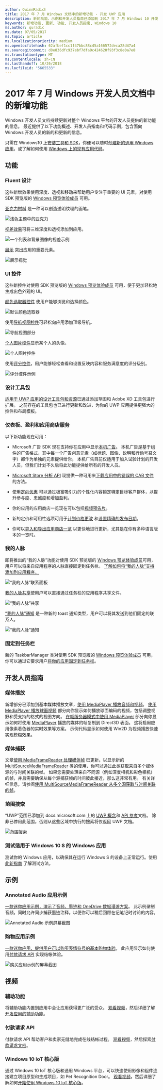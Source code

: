 ```yaml
---
author: QuinnRadich
title: 2017 年 7 月 Windows 文档中的新增功能 - 开发 UWP 应用
description: 新的功能、示例和开发人员指南已添加到 2017 年 7 月 Windows 10 开发人员文档
keywords: 新增功能, 更新, 功能, 开发人员指南, Windows 10
ms.author: quradic
ms.date: 07/05/2017
ms.topic: article
ms.localizationpriority: medium
ms.openlocfilehash: 62afbef1cc1f47bbc88c45a166572deca28d47a4
ms.sourcegitcommit: d0e836dfc937ebf7dfa9c424620f93f3c8e0a7e8
ms.translationtype: MT
ms.contentlocale: zh-CN
ms.lasthandoff: 10/26/2018
ms.locfileid: "5665533"
---
```

# <a name="whats-new-in-the-windows-developer-docs-in-july-2017"></a>2017 年 7 月 Windows 开发人员文档中的新增功能

Windows 开发人员文档持续更新对整个 Windows 平台的开发人员提供的新功能的信息。 最近提供了以下功能概述、开发人员指南和代码示例，包含面向 Windows 开发人员的新的和更新的信息。

只需在 Windows10 上[安装工具和 SDK](http://go.microsoft.com/fwlink/?LinkId=821431)，你便可以随时[创建新的通用 Windows 应用](../get-started/your-first-app.md)，或了解如何使用 [Windows 上的现有应用代码](../porting/index.md)。

## <a name="features"></a>功能

### <a name="fluent-design"></a>Fluent 设计

这些新增效果使用深度、透视和移动来帮助用户专注于重要的 UI 元素，对使用 SDK 预览版的 [Windows 预览体验成员](https://insider.windows.com/) 可用。

[亚克力材料](../design/style/acrylic.md) 是一种可以创造透明纹理的画笔。 

![浅色主题中的亚克力](../design/style/images/Acrylic_DarkTheme_Base.png)

[视差效果](../design/motion/parallax.md)可将三维深度和透视添加到应用。

![一个列表和背景图像的视差示例](../design/style/images/_Parallax_v2.gif)

[展示](../design/style/reveal.md) 突出应用的重要元素。 

![展示视觉](../design/style/images/Nav_Reveal_Animation.gif)

### <a name="ui-controls"></a>UI 控件

这些新控件对使用 SDK 预览版的 [Windows 预览体验成员](https://insider.windows.com/) 可用，便于更加轻松地生成出色外观的 UI。

[颜色选取器控件](../design/controls-and-patterns/color-picker.md) 使用户能够浏览和选择颜色。  

![默认颜色选取器](../design/controls-and-patterns/images/color-picker-default.png)

使用[导航视图控件](../design/controls-and-patterns/navigationview.md)可轻松向应用添加顶级导航。

![导航视图部分](../design/controls-and-patterns/images/navview_sections.png)

[个人图片控件](../design/controls-and-patterns/person-picture.md)显示某个人的头像。

![个人图片控件](../design/controls-and-patterns/images/person-picture/person-picture_hero.png)

使用[评分控件](../design/controls-and-patterns/rating.md)，用户能够轻松查看和设置反映内容和服务满意度的评分级别。

![评分控件示例](../design/controls-and-patterns/images/rating_rs2_doc_ratings_intro.png)

### <a name="design-toolkits"></a>设计工具包

[适用于 UWP 应用的设计工具包和资源](../design/downloads/index.md)已通过添加草图和 Adobe XD 工具包进行扩展。 之前存在的工具包也已进行更新和改进，为你的 UWP 应用提供更强大的控件和布局模板。

### <a name="dashboard-monetization-and-store-services"></a>仪表板、盈利和应用商店服务

以下新功能现在可用：

* Microsoft 广告 SDK 现在支持你在应用中显示[本机广告](../monetize/native-ads.md)。 本机广告是基于组件的广告格式，其中每一个广告创意元素（如标题、图像、说明和行动号召文字）都作为单独的元素提供给你。 本机广告目前仅适用于加入试验计划的开发人员，但我们计划不久后将此功能提供给所有的开发人员。

* [Microsoft Store 分析 API](../monetize/access-analytics-data-using-windows-store-services.md) 现提供一种可用来[下载应用中的错误的 CAB 文件](../monetize/download-the-cab-file-for-an-error-in-your-app.md)的方法。

* 使用[定向优惠](../publish/use-targeted-offers-to-maximize-engagement-and-conversions.md) 可以通过极富吸引力的个性化内容锁定特定目标客户群体，以提升参与度、忠诚度和增加盈利。 

* 你的应用的应用商店一览现在可以包括[视频预告片](../publish/app-screenshots-and-images.md#trailers)。

* 新的定价和可用性选项可用于[计划价格更改](../publish/set-and-schedule-app-pricing.md) 和[设置精确的发布日期](..//publish/configure-precise-release-scheduling.md)。

* 你可以[导入和导出应用商店一览](../publish/import-and-export-store-listings.md) 以更快地进行更新，尤其是在你有多种语言版本的一览时。

### <a name="my-people"></a>我的人脉

即将推出的“我的人脉”功能对使用 SDK 预览版的 [Windows 预览体验成员](https://insider.windows.com/)可用，用户可以将来自应用程序的人脉直接固定到任务栏。 [了解如何将“我的人脉”支持添加到应用程序。](../contacts-and-calendar/my-people-support.md)

![“我的人脉”联系面板](images/my-people.png)

[我的人脉共享](../contacts-and-calendar/my-people-sharing.md)使用户可以直接通过任务栏的应用程序共享文件。

![“我的人脉”共享](images/my-people-sharing.png)

[“我的人脉”通知](../contacts-and-calendar/my-people-support.md) 是一种新的 toast 通知类型，用户可以将其发送到他们固定的联系人。

![“我的人脉”通知](images/my-people-notification.png)

### <a name="pin-to-taskbar"></a>固定到任务栏

新的 TaskbarManager 类对使用 SDK 预览版的 [Windows 预览体验成员](https://insider.windows.com/) 可用，你可以通过它要求用户[将你的应用固定到任务栏](../design/shell/pin-to-taskbar.md)。

## <a name="developer-guidance"></a>开发人员指南

### <a name="media-playback"></a>媒体播放

新增部分已添加到基本媒体播放文章，[使用 MediaPlayer 播放音频和视频](../audio-video-camera/play-audio-and-video-with-mediaplayer.md)。 [使用 MediaPlayer 播放球面视频](../audio-video-camera/play-audio-and-video-with-mediaplayer.md) 部分向你显示如何播放球面编码的视频，包括调整视野和受支持的格式的视图方向。 [在帧服务器模式中使用 MediaPlayer](../audio-video-camera/play-audio-and-video-with-mediaplayer.md#use-mediaplayer-in-frame-server-mode) 部分向你显示如何将使用 [MediaPlayer](https://docs.microsoft.com/uwp/api/Windows.Media.Playback.MediaPlayer) 播放的媒体的帧复制到 Direct3D 表面。 这将启用应用像素着色器的实时效果等方案。 示例代码显示如何使用 Win2D 为视频播放快速实现模糊效果。

### <a name="media-capture"></a>媒体捕获

文章[使用 MediaFrameReader 处理媒体帧](../audio-video-camera/process-media-frames-with-mediaframereader.md) 已更新，以显示新的 [MultiSourceMediaFrameReader](https://docs.microsoft.com/uwp/api/windows.media.capture.frames.multisourcemediaframereader) 类的使用，你可以通过此类获取来自多个媒体源的与时间关联的帧。 如果您需要处理来自不同源（例如深度相机和彩色相机）的帧，并且需要确保从每个源捕获帧的时间彼此接近，那么这非常有用。 有关详细信息，请参阅[使用 MultiSourceMediaFrameReader 从多个源获取与时间关联的帧](../audio-video-camera/process-media-frames-with-mediaframereader.md#use-multisourcemediaframereader-to-get-time-corellated-frames-from-multiple-sources)。

### <a name="scoped-search"></a>范围搜索

“UWP”范围已添加到 docs.microsoft.com 上的 [UWP 概念](../get-started/universal-application-platform-guide.md)和 [API 参考](https://docs.microsoft.com/en-us/uwp/api/)文档。 除非已停用此范围，否则从这些区域中执行的搜索将仅返回 UWP 文档。

![范围搜索](images/scoped-search.png)

### <a name="test-your-windows-app-for-windows-10-s"></a>测试适用于 Windows 10 S 的 Windows 应用

测试你的 Windows 应用，以确保其在运行 Windows S 的设备上正常运行。使用[此新指南](../porting/desktop-to-uwp-test-windows-s.md) 了解测试方法。 

## <a name="samples"></a>示例

### <a name="annotated-audio-app-sample"></a>Annotated Audio 应用示例

[一款迷你应用示例，演示了音频、墨迹和 OneDrive 数据漫游方案](https://github.com/Microsoft/Windows-appsample-annotated-audio)。 此示例录制音频，同时允许同步捕获墨迹注释，以便你可以稍后回顾在记笔记时讨论的内容。

![Annotated Audio 示例屏幕截图](images/Playback.png)  

### <a name="shopping-app-sample"></a>购物应用示例

[一款迷你应用，提供用户可以购买表情符号的基本购物体验](https://github.com/Microsoft/Windows-appsample-shopping)。 此应用显示如何使用[付款请求 API](https://docs.microsoft.com/uwp/api/windows.applicationmodel.payments) 实现结帐体验。

![购买应用示例的屏幕截图](images/shoppingcart.png)  

## <a name="videos"></a>视频

### <a name="accessibility"></a>辅助功能

将辅助功能内置到应用中会让应用获得更广泛的受众。 [观看视频](https://channel9.msdn.com/Blogs/One-Dev-Minute/Developing-Apps-for-Accessibility)，然后详细了解[开发应用的辅助功能](https://developer.microsoft.com/en-us/windows/accessible-apps)。

### <a name="payments-request-api"></a>付款请求 API

付款请求 API 帮助客户和卖家无缝地完成在线结帐过程。 [观看视频](https://channel9.msdn.com/Blogs/One-Dev-Minute/Using-the-Payments-Request-API)，然后探索[付款请求文档](https://channel9.msdn.com/Blogs/One-Dev-Minute/Using-the-Payments-Request-API)。

### <a name="windows-10-iot-core"></a>Windows 10 IoT 核心版

通过 Windows 10 IoT 核心版和通用 Windows 平台，可以快速使用影像和组件连接建立项目原型和生成项目，如 Pet Recognition Door。 [观看视频](https://channel9.msdn.com/Blogs/One-Dev-Minute/Building-a-Pet-Recognition-Door-Using-Windows-10-IoT-Core)，然后详细了解如何[开始使用 Windows 10 IoT 核心版](https://developer.microsoft.com/en-us/windows/iot)。